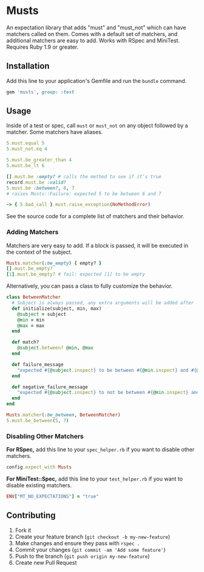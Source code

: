 # Musts

An expectation library that adds "must" and "must_not" which can have matchers called on them. Comes with a default set of matchers, and additional matchers are easy to add. Works with RSpec and MiniTest. Requires Ruby 1.9 or greater.


## Installation

Add this line to your application's Gemfile and run the `bundle` command.

```ruby
gem 'musts', group: :test
```


## Usage

Inside of a test or spec, call `must` or `must_not` on any object followed by a matcher. Some matchers have aliases.

```ruby
5.must.equal 5
5.must_not.eq 4

5.must.be_greater_than 4
5.must.be_lt 6

[].must.be :empty? # calls the method to see if it's true
record.must.be :valid?
5.must.be :between?, 6, 7
# raises Musts::Failure: expected 5 to be between 6 and 7

-> { 5.bad_call }.must.raise_exception(NoMethodError)
```

See the source code for a complete list of matchers and their behavior.


### Adding Matchers

Matchers are very easy to add. If a block is passed, it will be executed in the context of the subject.

```ruby
Musts.matcher(:be_empty) { empty? }
[].must.be_empty?
[1].must.be_empty? # fail: expected [1] to be empty
```

Alternatively, you can pass a class to fully customize the behavior.

```ruby
class BetweenMatcher
  # Subject is always passed, any extra arguments will be added after
  def initialize(subject, min, max)
    @subject = subject
    @min = min
    @max = max
  end

  def match?
    @subject.between? @min, @max
  end

  def failure_message
    "expected #{@subject.inspect} to be between #{@min.inspect} and #{@max.inspect}."
  end

  def negative_failure_message
    "expected #{@subject.inspect} to not be between #{@min.inspect} and #{@max.inspect}."
  end
end

Musts.matcher(:be_between, BetweenMatcher)
5.must.be_between(5, 7)
```


### Disabling Other Matchers

**For RSpec,** add this line to your `spec_helper.rb` if you want to disable other matchers.

```ruby
config.expect_with Musts
```

**For MiniTest::Spec,** add this line to your `test_helper.rb` if you want to disable existing matchers.

```ruby
ENV["MT_NO_EXPECTATIONS"] = "true"
```


## Contributing

1. Fork it
2. Create your feature branch (`git checkout -b my-new-feature`)
3. Make changes and ensure they pass with `rspec .`
4. Commit your changes (`git commit -am 'Add some feature'`)
5. Push to the branch (`git push origin my-new-feature`)
6. Create new Pull Request
